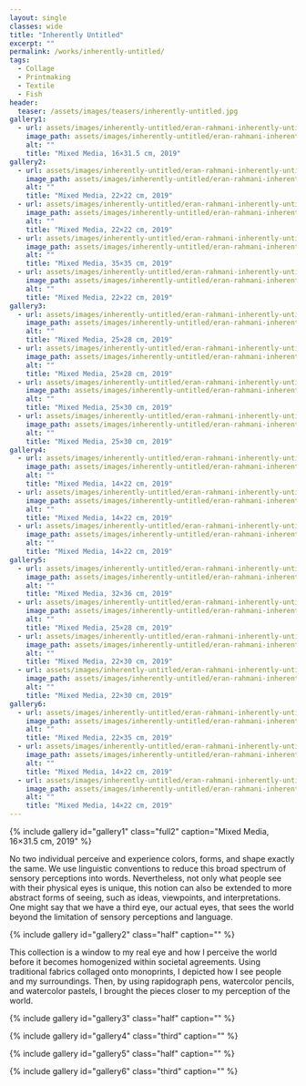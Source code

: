 ```yaml
---
layout: single
classes: wide
title: "Inherently Untitled"
excerpt: ""
permalink: /works/inherently-untitled/
tags:
  - Collage
  - Printmaking
  - Textile
  - Fish
header:
  teaser: /assets/images/teasers/inherently-untitled.jpg 
gallery1:
  - url: assets/images/inherently-untitled/eran-rahmani-inherently-untitled-01.jpg
    image_path: assets/images/inherently-untitled/eran-rahmani-inherently-untitled-01.jpg
    alt: ""
    title: "Mixed Media, 16×31.5 cm, 2019"
gallery2:
  - url: assets/images/inherently-untitled/eran-rahmani-inherently-untitled-02.jpg
    image_path: assets/images/inherently-untitled/eran-rahmani-inherently-untitled-02.jpg
    alt: ""
    title: "Mixed Media, 22×22 cm, 2019"
  - url: assets/images/inherently-untitled/eran-rahmani-inherently-untitled-03.jpg
    image_path: assets/images/inherently-untitled/eran-rahmani-inherently-untitled-03.jpg
    alt: ""
    title: "Mixed Media, 22×22 cm, 2019"
  - url: assets/images/inherently-untitled/eran-rahmani-inherently-untitled-04.jpg
    image_path: assets/images/inherently-untitled/eran-rahmani-inherently-untitled-04.jpg
    alt: ""
    title: "Mixed Media, 35×35 cm, 2019"
  - url: assets/images/inherently-untitled/eran-rahmani-inherently-untitled-05.jpg
    image_path: assets/images/inherently-untitled/eran-rahmani-inherently-untitled-05.jpg
    alt: ""
    title: "Mixed Media, 22×22 cm, 2019"
gallery3:
  - url: assets/images/inherently-untitled/eran-rahmani-inherently-untitled-06.jpg
    image_path: assets/images/inherently-untitled/eran-rahmani-inherently-untitled-06.jpg
    alt: ""
    title: "Mixed Media, 25×28 cm, 2019"
  - url: assets/images/inherently-untitled/eran-rahmani-inherently-untitled-07.jpg
    image_path: assets/images/inherently-untitled/eran-rahmani-inherently-untitled-07.jpg
    alt: ""
    title: "Mixed Media, 25×28 cm, 2019"
  - url: assets/images/inherently-untitled/eran-rahmani-inherently-untitled-08.jpg
    image_path: assets/images/inherently-untitled/eran-rahmani-inherently-untitled-08.jpg
    alt: ""
    title: "Mixed Media, 25×30 cm, 2019"
  - url: assets/images/inherently-untitled/eran-rahmani-inherently-untitled-09.jpg
    image_path: assets/images/inherently-untitled/eran-rahmani-inherently-untitled-09.jpg
    alt: ""
    title: "Mixed Media, 25×30 cm, 2019"
gallery4:
  - url: assets/images/inherently-untitled/eran-rahmani-inherently-untitled-10.jpg
    image_path: assets/images/inherently-untitled/eran-rahmani-inherently-untitled-10.jpg
    alt: ""
    title: "Mixed Media, 14×22 cm, 2019"
  - url: assets/images/inherently-untitled/eran-rahmani-inherently-untitled-11.jpg
    image_path: assets/images/inherently-untitled/eran-rahmani-inherently-untitled-11.jpg
    alt: ""
    title: "Mixed Media, 14×22 cm, 2019"
  - url: assets/images/inherently-untitled/eran-rahmani-inherently-untitled-12.jpg
    image_path: assets/images/inherently-untitled/eran-rahmani-inherently-untitled-12.jpg
    alt: ""
    title: "Mixed Media, 14×22 cm, 2019"
gallery5:
  - url: assets/images/inherently-untitled/eran-rahmani-inherently-untitled-13.jpg
    image_path: assets/images/inherently-untitled/eran-rahmani-inherently-untitled-13.jpg
    alt: ""
    title: "Mixed Media, 32×36 cm, 2019"
  - url: assets/images/inherently-untitled/eran-rahmani-inherently-untitled-14.jpg
    image_path: assets/images/inherently-untitled/eran-rahmani-inherently-untitled-14.jpg
    alt: ""
    title: "Mixed Media, 25×28 cm, 2019"
  - url: assets/images/inherently-untitled/eran-rahmani-inherently-untitled-15.jpg
    image_path: assets/images/inherently-untitled/eran-rahmani-inherently-untitled-15.jpg
    alt: ""
    title: "Mixed Media, 22×30 cm, 2019"
  - url: assets/images/inherently-untitled/eran-rahmani-inherently-untitled-16.jpg
    image_path: assets/images/inherently-untitled/eran-rahmani-inherently-untitled-16.jpg
    alt: ""
    title: "Mixed Media, 22×30 cm, 2019"
gallery6:
  - url: assets/images/inherently-untitled/eran-rahmani-inherently-untitled-17.jpg
    image_path: assets/images/inherently-untitled/eran-rahmani-inherently-untitled-17.jpg
    alt: ""
    title: "Mixed Media, 22×35 cm, 2019"
  - url: assets/images/inherently-untitled/eran-rahmani-inherently-untitled-18.jpg
    image_path: assets/images/inherently-untitled/eran-rahmani-inherently-untitled-18.jpg
    alt: ""
    title: "Mixed Media, 14×22 cm, 2019"
  - url: assets/images/inherently-untitled/eran-rahmani-inherently-untitled-19.jpg
    image_path: assets/images/inherently-untitled/eran-rahmani-inherently-untitled-19.jpg
    alt: ""
    title: "Mixed Media, 14×22 cm, 2019"
---
```


{% include gallery id="gallery1" class="full2" caption="Mixed Media, 16×31.5 cm, 2019" %}

No two individual perceive and experience colors, forms, and shape exactly the same. We use linguistic conventions to reduce this broad spectrum of sensory perceptions into words. Nevertheless, not only what people see with their physical eyes is unique, this notion can also be extended to more abstract forms of seeing, such as ideas, viewpoints, and interpretations. One might say that we have a third eye, our actual eyes, that sees the world beyond the limitation of sensory perceptions and language.

{% include gallery id="gallery2" class="half" caption="" %}

This collection is a window to my real eye and how I perceive the world before it becomes homogenized within societal agreements. Using traditional fabrics collaged onto monoprints, I depicted how I see people and my surroundings. Then, by using rapidograph pens, watercolor pencils, and watercolor pastels, I brought the pieces closer to my perception of the world. 

{% include gallery id="gallery3" class="half" caption="" %}

{% include gallery id="gallery4" class="third" caption="" %}

{% include gallery id="gallery5" class="half" caption="" %}

{% include gallery id="gallery6" class="third" caption="" %}

